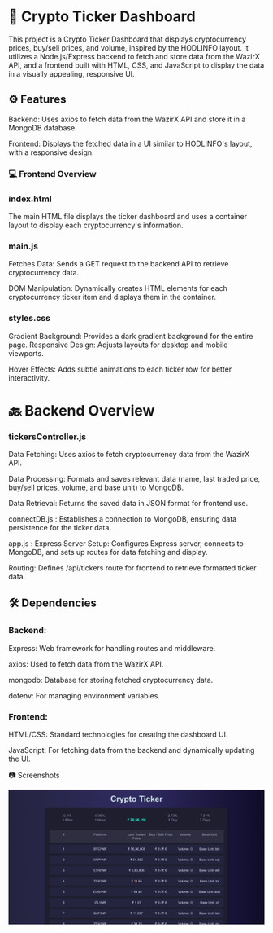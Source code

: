 # 🚀 Crypto Ticker Dashboard

This project is a Crypto Ticker Dashboard that displays cryptocurrency prices, buy/sell prices, and volume, inspired by the HODLINFO layout. It utilizes a Node.js/Express backend to fetch and store data from the WazirX API, and a frontend built with HTML, CSS, and JavaScript to display the data in a visually appealing, responsive UI.



## ⚙️ Features

Backend: Uses axios to fetch data from the WazirX API and store it in a MongoDB database.

Frontend: Displays the fetched data in a UI similar to HODLINFO's layout, with a responsive design.





### 💻 Frontend Overview

### index.html 
The main HTML file displays the ticker dashboard and uses a container layout to display each cryptocurrency's information.


### main.js

 Fetches Data: Sends a GET request to the backend API to retrieve cryptocurrency data.

DOM Manipulation: Dynamically creates HTML elements for each cryptocurrency ticker item and displays them in the container.

### styles.css
Gradient Background: Provides a dark gradient background for the entire page.
Responsive Design: Adjusts layouts for desktop and mobile viewports.

Hover Effects: Adds subtle animations to each ticker row for better interactivity.


# 🔙 Backend Overview

### tickersController.js

Data Fetching: Uses axios to fetch cryptocurrency data from the WazirX API.

Data Processing: Formats and saves relevant data (name, last traded price, buy/sell prices, volume, and base unit) to MongoDB.

Data Retrieval: Returns the saved data in JSON format for frontend use.

connectDB.js : Establishes a connection to MongoDB, ensuring data persistence for the ticker data.

app.js : Express Server Setup: Configures Express server, connects to MongoDB, and sets up routes for data fetching and display.

Routing: Defines /api/tickers route for frontend to retrieve formatted ticker data.


## 🛠️ Dependencies

### Backend:

Express: Web framework for handling routes and middleware.

axios: Used to fetch data from the WazirX API.

mongodb: Database for storing fetched cryptocurrency data.

dotenv: For managing environment variables.

### Frontend:

HTML/CSS: Standard technologies for creating the dashboard UI.

JavaScript: For fetching data from the backend and dynamically updating the UI.


📷 Screenshots

![alt text](image.png)